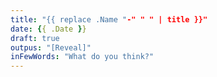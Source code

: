 ```yaml
---
title: "{{ replace .Name "-" " " | title }}"
date: {{ .Date }}
draft: true
outpus: "[Reveal]"
inFewWords: "What do you think?"
---
```

